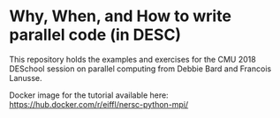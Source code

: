 # Why, When, and How to write parallel code (in DESC)

This repository holds the examples and exercises for the CMU 2018 DESchool
session on parallel computing from Debbie Bard and Francois Lanusse.


Docker image for the tutorial available here:
https://hub.docker.com/r/eiffl/nersc-python-mpi/
